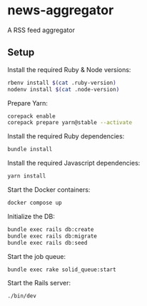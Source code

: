 # news-aggregator

A RSS feed aggregator

## Setup

Install the required Ruby & Node versions:

```sh
rbenv install $(cat .ruby-version)
nodenv install $(cat .node-version)
```

Prepare Yarn:

```sh
corepack enable
corepack prepare yarn@stable --activate
```

Install the required Ruby dependencies:

```sh
bundle install
```

Install the required Javascript dependencies:

```sh
yarn install
```

Start the Docker containers:

```sh
docker compose up
```

Initialize the DB:

```sh
bundle exec rails db:create
bundle exec rails db:migrate
bundle exec rails db:seed
```

Start the job queue:

```sh
bundle exec rake solid_queue:start
```

Start the Rails server:

```sh
./bin/dev
```
